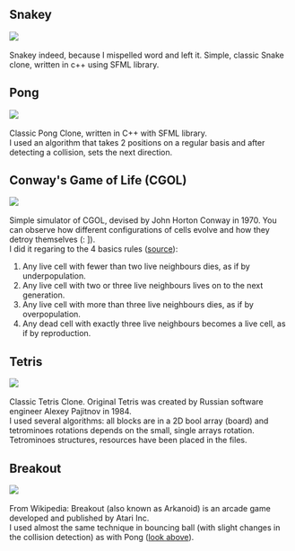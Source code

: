 ## Snakey
![](https://i.imgur.com/7GPsRL9.gif)</br></br>
Snakey indeed, because I mispelled word and left it.
Simple, classic Snake clone, written in c++ using SFML library.

## Pong
![](https://i.imgur.com/ZbBH9cU.gif)</br></br>
Classic Pong Clone, written in C++ with SFML library.</br>
I used an algorithm that takes 2 positions on a regular basis and after detecting a collision, sets the next direction.

## Conway's Game of Life (CGOL)
![](https://i.imgur.com/7JKb7RP.gif)</br></br>
Simple simulator of CGOL, devised by John Horton Conway in 1970. You can observe how different configurations of cells evolve and how they detroy themselves (: ]).</br>
I did it regaring to the 4 basics rules ([source](https://en.wikipedia.org/wiki/Conway%27s_Game_of_Life)):
1. Any live cell with fewer than two live neighbours dies, as if by underpopulation.
2. Any live cell with two or three live neighbours lives on to the next generation.
3. Any live cell with more than three live neighbours dies, as if by overpopulation.
4. Any dead cell with exactly three live neighbours becomes a live cell, as if by reproduction.

## Tetris
![](https://i.imgur.com/RfkX0jw.gif)</br></br>
Classic Tetris Clone. Original Tetris was created by Russian software engineer Alexey Pajitnov in 1984.</br>
I used several algorithms: all blocks are in a 2D bool array (board) and tetrominoes rotations depends on the small, single arrays rotation. Tetrominoes structures, resources have been placed in the files.

## Breakout
![](https://i.imgur.com/YeN3hsb.gif)</br></br>
From Wikipedia: Breakout (also known as Arkanoid) is an arcade game developed and published by Atari Inc.</br>
I used almost the same technique in bouncing ball (with slight changes in the collision detection) as with Pong ([look above](https://github.com/dziobex/arcade-games#pong)). 
